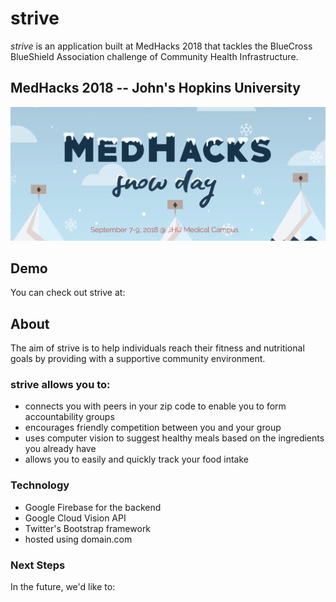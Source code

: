# strive

*strive* is an application built at MedHacks 2018  that tackles the BlueCross BlueShield Association challenge of Community Health Infrastructure.

## MedHacks 2018 -- John's Hopkins University

![Image Not Found](medhacksbanner.png)


## Demo
You can check out strive at: 

## About
The aim of strive is to help individuals reach their fitness and nutritional goals by providing with a supportive community environment. 

### strive allows you to:
* connects you with peers in your zip code to enable you to form accountability groups
* encourages friendly competition between you and your group
* uses computer vision to suggest healthy meals based on the ingredients you already have
* allows you to easily and quickly track your food intake


### Technology
* Google Firebase for the backend
* Google Cloud Vision API
* Twitter's Bootstrap framework
* hosted using domain.com

### Next Steps
In the future, we'd like to:
